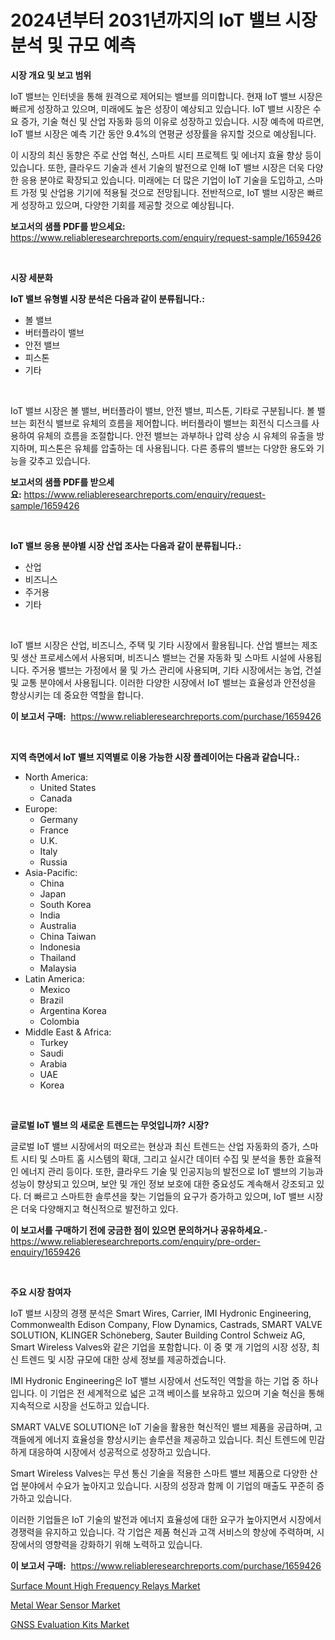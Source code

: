 <p><h1>2024년부터 2031년까지의 IoT 밸브 시장 분석 및 규모 예측</h1></p><p><strong>시장 개요 및 보고 범위</strong></p>
<p><p>IoT 밸브는 인터넷을 통해 원격으로 제어되는 밸브를 의미합니다. 현재 IoT 밸브 시장은 빠르게 성장하고 있으며, 미래에도 높은 성장이 예상되고 있습니다. IoT 밸브 시장은 수요 증가, 기술 혁신 및 산업 자동화 등의 이유로 성장하고 있습니다. 시장 예측에 따르면, IoT 밸브 시장은 예측 기간 동안 9.4%의 연평균 성장률을 유지할 것으로 예상됩니다.</p><p>이 시장의 최신 동향은 주로 산업 혁신, 스마트 시티 프로젝트 및 에너지 효율 향상 등이 있습니다. 또한, 클라우드 기술과 센서 기술의 발전으로 인해 IoT 밸브 시장은 더욱 다양한 응용 분야로 확장되고 있습니다. 미래에는 더 많은 기업이 IoT 기술을 도입하고, 스마트 가정 및 산업용 기기에 적용될 것으로 전망됩니다. 전반적으로, IoT 밸브 시장은 빠르게 성장하고 있으며, 다양한 기회를 제공할 것으로 예상됩니다.</p></p>
<p><strong>보고서의 샘플 PDF를 받으세요:</strong> <a href="https://www.reliableresearchreports.com/enquiry/request-sample/1659426">https://www.reliableresearchreports.com/enquiry/request-sample/1659426</a></p>
<p>&nbsp;</p>
<p><strong>시장 세분화</strong></p>
<p><strong>IoT 밸브 유형별 시장 분석은 다음과 같이 분류됩니다.:</strong></p>
<p><ul><li>볼 밸브</li><li>버터플라이 밸브</li><li>안전 밸브</li><li>피스톤</li><li>기타</li></ul></p>
<p>&nbsp;</p>
<p><p>IoT 밸브 시장은 볼 밸브, 버터플라이 밸브, 안전 밸브, 피스톤, 기타로 구분됩니다. 볼 밸브는 회전식 밸브로 유체의 흐름을 제어합니다. 버터플라이 밸브는 회전식 디스크를 사용하여 유체의 흐름을 조절합니다. 안전 밸브는 과부하나 압력 상승 시 유체의 유출을 방지하며, 피스톤은 유체를 압출하는 데 사용됩니다. 다른 종류의 밸브는 다양한 용도와 기능을 갖추고 있습니다.</p></p>
<p><strong>보고서의 샘플 PDF를 받으세요:</strong>&nbsp;<a href="https://www.reliableresearchreports.com/enquiry/request-sample/1659426">https://www.reliableresearchreports.com/enquiry/request-sample/1659426</a></p>
<p>&nbsp;</p>
<p><strong> IoT 밸브 응용 분야별 시장 산업 조사는 다음과 같이 분류됩니다.:</strong></p>
<p><ul><li>산업</li><li>비즈니스</li><li>주거용</li><li>기타</li></ul></p>
<p>&nbsp;</p>
<p><p>IoT 밸브 시장은 산업, 비즈니스, 주택 및 기타 시장에서 활용됩니다. 산업 밸브는 제조 및 생산 프로세스에서 사용되며, 비즈니스 밸브는 건물 자동화 및 스마트 시설에 사용됩니다. 주거용 밸브는 가정에서 물 및 가스 관리에 사용되며, 기타 시장에서는 농업, 건설 및 교통 분야에서 사용됩니다. 이러한 다양한 시장에서 IoT 밸브는 효율성과 안전성을 향상시키는 데 중요한 역할을 합니다.</p></p>
<p><strong>이 보고서 구매:</strong>&nbsp; <a href="https://www.reliableresearchreports.com/purchase/1659426">https://www.reliableresearchreports.com/purchase/1659426</a></p>
<p>&nbsp;</p>
<p><strong>지역 측면에서 IoT 밸브 지역별로 이용 가능한 시장 플레이어는 다음과 같습니다.:</strong></p>
<p><ul>
    <li>
        North America:
        <ul>
            <li>United States</li>
            <li>Canada</li>
        </ul>
    </li>
    <li>
        Europe:
        <ul>
            <li>Germany</li>
            <li>France</li>
            <li>U.K.</li>
            <li>Italy</li>
            <li>Russia</li>
        </ul>
    </li>
    <li>
        Asia-Pacific:
        <ul>
            <li>China</li>
            <li>Japan</li>
            <li>South Korea</li>
            <li>India</li>
            <li>Australia</li>
            <li>China Taiwan</li>
            <li>Indonesia</li>
            <li>Thailand</li>
            <li>Malaysia</li>
        </ul>
    </li>
    <li>
        Latin America:
        <ul>
            <li>Mexico</li>
            <li>Brazil</li>
            <li>Argentina Korea</li>
            <li>Colombia</li>
        </ul>
    </li>
    <li>
        Middle East & Africa:
        <ul>
            <li>Turkey</li>
            <li>Saudi</li>
            <li>Arabia</li>
            <li>UAE</li>
            <li>Korea</li>
        </ul>
    </li>
    </ul></p>
<p>&nbsp;</p>
<p><strong>글로벌 IoT 밸브 의 새로운 트렌드는 무엇입니까? 시장?</strong></p>
<p><p>글로벌 IoT 밸브 시장에서의 떠오르는 현상과 최신 트렌드는 산업 자동화의 증가, 스마트 시티 및 스마트 홈 시스템의 확대, 그리고 실시간 데이터 수집 및 분석을 통한 효율적인 에너지 관리 등이다. 또한, 클라우드 기술 및 인공지능의 발전으로 IoT 밸브의 기능과 성능이 향상되고 있으며, 보안 및 개인 정보 보호에 대한 중요성도 계속해서 강조되고 있다. 더 빠르고 스마트한 솔루션을 찾는 기업들의 요구가 증가하고 있으며, IoT 밸브 시장은 더욱 다양해지고 혁신적으로 발전하고 있다.</p></p>
<p><strong>이 보고서를 구매하기 전에 궁금한 점이 있으면 문의하거나 공유하세요.</strong>- <a href="https://www.reliableresearchreports.com/enquiry/pre-order-enquiry/1659426">https://www.reliableresearchreports.com/enquiry/pre-order-enquiry/1659426</a></p>
<p>&nbsp;</p>
<p><strong>주요 시장 참여자</strong></p>
<p><p>IoT 밸브 시장의 경쟁 분석은 Smart Wires, Carrier, IMI Hydronic Engineering, Commonwealth Edison Company, Flow Dynamics, Castrads, SMART VALVE SOLUTION, KLINGER Schöneberg, Sauter Building Control Schweiz AG, Smart Wireless Valves와 같은 기업을 포함합니다. 이 중 몇 개 기업의 시장 성장, 최신 트렌드 및 시장 규모에 대한 상세 정보를 제공하겠습니다.</p><p>IMI Hydronic Engineering은 IoT 밸브 시장에서 선도적인 역할을 하는 기업 중 하나입니다. 이 기업은 전 세계적으로 넓은 고객 베이스를 보유하고 있으며 기술 혁신을 통해 지속적으로 시장을 선도하고 있습니다.</p><p>SMART VALVE SOLUTION은 IoT 기술을 활용한 혁신적인 밸브 제품을 공급하며, 고객들에게 에너지 효율성을 향상시키는 솔루션을 제공하고 있습니다. 최신 트렌드에 민감하게 대응하여 시장에서 성공적으로 성장하고 있습니다.</p><p>Smart Wireless Valves는 무선 통신 기술을 적용한 스마트 밸브 제품으로 다양한 산업 분야에서 수요가 높아지고 있습니다. 시장의 성장과 함께 이 기업의 매출도 꾸준히 증가하고 있습니다.</p><p>이러한 기업들은 IoT 기술의 발전과 에너지 효율성에 대한 요구가 높아지면서 시장에서 경쟁력을 유지하고 있습니다. 각 기업은 제품 혁신과 고객 서비스의 향상에 주력하며, 시장에서의 영향력을 강화하기 위해 노력하고 있습니다.</p></p>
<p><strong>이 보고서 구매:</strong>&nbsp;&nbsp;<a href="https://www.reliableresearchreports.com/purchase/1659426">https://www.reliableresearchreports.com/purchase/1659426</a></p>
<p><p><a href="https://github.com/seekum/Market-Research-Report-List-2/blob/main/surface-mount-high-frequency-relays-market.md">Surface Mount High Frequency Relays Market</a></p><p><a href="https://github.com/nancykennedykellievqfqt2/Market-Research-Report-List-1/blob/main/metal-wear-sensor-market.md">Metal Wear Sensor Market</a></p><p><a href="https://github.com/timeliteaut/Market-Research-Report-List-2/blob/main/gnss-evaluation-kits-market.md">GNSS Evaluation Kits Market</a></p></p>
